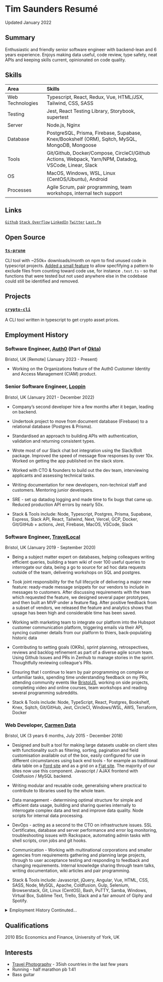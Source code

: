 # Tim Saunders Resumé
Updated January 2022

## Summary
Enthusiastic and friendly senior software engineer with backend-lean and 6 years experience. Enjoys making data useful, code review, type safety, neat APIs and keeping skills current, opinionated on code quality.

## Skills
| Area | Skills |
| :--- | :--- |
| Web Technologies | Typescript, React, Redux, Vue, HTML/JSX, Tailwind, CSS, SASS |
| Testing | Jest, React Testing Library, Storybook, supertest  |
| Server | Node.js, Nginx |
| Database | PostgreSQL, Prisma, Firebase, Supabase, Knex/Bookshelf (ORM), Sqitch, MySQL, MongoDB, Mongoose |
| Tools | Git/Github, Docker/Compose, CircleCI/Github Actions, Webpack, Yarn/NPM, Datadog, VSCode, Linear, Slack |
| OS | MacOS, Windows, WSL, Linux (CentOS/Ubuntu), Android |
| Processes | Agile Scrum, pair programming, team workshops, internal tech support |

## Links
[`Github`](https://github.com/sauntimo) [`Stack Overflow`](https://stackoverflow.com/users/4293734/sauntimo) [`LinkedIn`](https://www.linkedin.com/in/sauntimo) [`Twitter`](https://twitter.com/sauntimo) [`Last.fm`](https://last.fm/user/sauntimo)

## Open Source

### [`ts-prune`](https://www.npmjs.com/package/ts-prune)

CLI tool with ~250k+ downloads/month on npm to find unused code in typescript projects. [Added a small feature](https://github.com/nadeesha/ts-prune/pull/140) to allow specfifying a pattern to exclude files from counting toward code use, for instance `.test.ts` - so that functions that were tested but not used anywhere else in the codebase could still be identified and removed.

## Projects

### [`crypto-cli`](https://github.com/sauntimo/crypto-cli)
A CLI tool written in typescript to get crypto asset prices.

## Employment History
### Software Engineer, [Auth0](https://auth0.com) (Part of [Okta](https://okta.com))
Bristol, UK [Remote] (January 2023 - Present)
- Working on the Organizations feature of the Auth0 Customer Identity and Access Management (CIAM) product.

### Senior Software Engineer, [Loopin](https://letsloopin.com)
Bristol, UK (January 2021 - December 2022)

-  Company’s second developer hire a few months after it began, leading on backend.

-  Undertook project to move from document database (Firebase) to a relational database (Postgres & Prisma).

-  Standardised an approach to building APIs with authentication, validation and returning consistent types.

-  Wrote most of our Slack chat bot integration using the Slack/Bolt package. Improved the speed of message flow responses by over 10x. Worked on getting the app published on the slack store.

-  Worked with CTO & founders to build out the dev team, interviewing applicants and assessing technical tasks.

-  Writing documentation for new developers, non-technical staff and customers. Mentoring junior developers.

-  SRE - set up datadog logging and made time to fix bugs that came up. Reduced production API errors by nearly 50x.

-  Stack & Tools include: Node, Typescript, Postgres, Prisma, Supabase, Express, Slack API, React, Tailwind, Next, Vercel, GCP, Docker, Git/GitHub + actions, Jest, Firebase, MacOS, VSCode, Slack

### Software Engineer, [TravelLocal](https://travellocal.com)
Bristol, UK (January 2019 - September 2020)

 - Being a subject matter expert on databases, helping colleagues writing efficient queries, building a team wiki of over 100 useful queries to interrogate our data, being a go to source for ad hoc data requests outside of the team, delivering workshops on SQL and postgres.
 
 - Took joint responsibility for the full lifecycle of delivering a major new feature: ready-made message snippets for our vendors to include in messages to customers. After discussing requirements with the team which requested the feature, we designed several paper prototypes, and then built an MVP under a feature flag. After positive feedback from a subset of vendors, we released the feature and analytics shows that upsage has been high and considerable time has been saved.
 
 - Working with marketing team to integrate our platform into the Hubspot customer communication platform, triggering emails via their API, syncing customer details from our platform to thiers, back-populating historic data
 
 - Contributing to setting goals (OKRs), sprint planning, retrospectives, reviews and backlog refinement as part of a diverse agile scrum team. Using Github Issues and PRs in Zenhub to manage stories in the sprint. Thoughtfully reviewing colleague's PRs.
 
 - Ensuring that I continue to learn by pair programming on complex or unfamiliar tasks, spending time understanding feedback on my PRs, attending community events like [BristolJS](https://bristoljs.org/), working on side projects, completing video and online courses, team workshops and reading several programming subreddits.

- Stack & Tools include: Node, TypeScript, React, Postgres, Bookshelf, Knex, Sqitch, Git/GitHub, Jest, CircleCI, Windows/WSL, AWS, Terraform, Docker

### Web Developer, [Carmen Data](http://carmendata.co.uk) 
Bristol, UK (3 years 6 months, July 2015 - December 2018)

 -  Designed and built a tool for making large datasets usable on client sites with functionality such as filtering, sorting, pagination and field customisation available out of the box, easily configured for use in different circumstances using back end tools - for example as traditional data table on a [Ford site](https://ford-quote.uk/bch/finder/) and as a grid on a [Fiat site](https://fiat-fleet.co.uk/compare/build/model/). The majority of our sites now use this component. Javascript / AJAX frontend with Coldfusion / MySQL backend.

-   Writing modular and reusable code, generalising where practical to contribute to libraries used by the whole team.

-  Data management - determining optimal structure for simple and efficient data usage, building and sharing queries internally to interrogate complex data and test and improve data quality. Node scripts for internal data processing.  

-  DevOps - acting as a second to the CTO on infrastructure issues. SSL Certificates, database and server performance and error log monitoring, troubleshooting issues with Rackspace, automating admin tasks with shell scripts, cron jobs and git hooks.

- Communication - Working with multinational corporations and smaller agencies from requirements gathering and planning large projects, through to user acceptance testing and responding to feedback and changing requirements. Internal knowledge sharing through team talks, writing documentation, wiki articles and pair programming.

- Stack & Tools include: Javascript, jQuery, Angular, Vue, HTML, CSS, SASS, Node, MySQL, Apache, Coldfusion, Gulp, Selenium, Browserstack, Git, Linux (CentOS), Bash, PuTTY, Samba, Windows, Virtual Box, Sublime Text, Trello, Slack and a fair amount of Giphy and Spotify.

<details>
 <summary>Employment History Continuted...</summary></p>

### Student Information Officer, [University of Bristol](https://bristol.ac.uk)
Bristol, UK (1 year 3 months, May 2014 - July 2015) 

-   Managed tuition fee income budget worth £250m/3yrs. Built complex queries in Access (SQL) and reports in Excel. Detailed reconciliation of actuals against budget. Owned budgeting process and contributed key improvements which lead to the final budget being more accurate and timely than had previously been achieved.
    
-   Data interrogation, internal and external reporting: produced data for key institutional processes such as exam boards, press enquiries and Government statistical analysis.

### Student Data Officer, [University of York](https://york.ac.uk)

York, UK (1 year 4 months, June 2012 - May 2014)

-   Reconciliation of student loan book of £60m with Government finance agencies. Writing queries to identify issues and scripts in student database system to automate processing of student status changes.
    
-   Developing data quality reports in SAP Business Objects (SQL) to improve reporting accuracy. Preparation of student demographics and population data for Government statutory reporting requirements.

### Accommodation Assistant, [University of York](https://york.ac.uk)
York, UK (1 year 2 months, Jan 2011 - June 2012)

-   Developed a Google Apps script (Javascript) based system between Forms, Sheets and Gmail, for managing student accommodation room transfers. Reporting from two large RDBMSs.

### Administrator, Team Leader, [Tribal Group](https://tribalgroup.com)

York, UK (1 year 6 months, June 2010 - December 2011)

-  Managed a team of six, responsible for distance learning courses at three colleges with 4000 learners (£1m revenue)
-  Wrote work prioritisation scripts in Excel/VBA which saw profitability improve dramatically
-  Improved reporting to provide more appropriate MI and ensure compliance with regulatory requirements
  </p></details>
  
## Qualifications
2010 BSc Economics and Finance, University of York, UK

## Interests

 - [Travel Photography](https://instagram.com/sauntimo) - 35ish countries in the last few years 
 - Running - half marathon pb 1:41
 - Bass guitar

